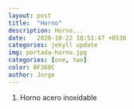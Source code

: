 ```yaml
---
layout: post
title:  "Horno"
description: Horno...
date:   2020-10-22 10:51:47 +0530
categories: jekyll update
img: portada-horno.jpg
categories: [one, two]
color: BF360C
author: Jorge
---
```

1. Horno acero inoxidable
